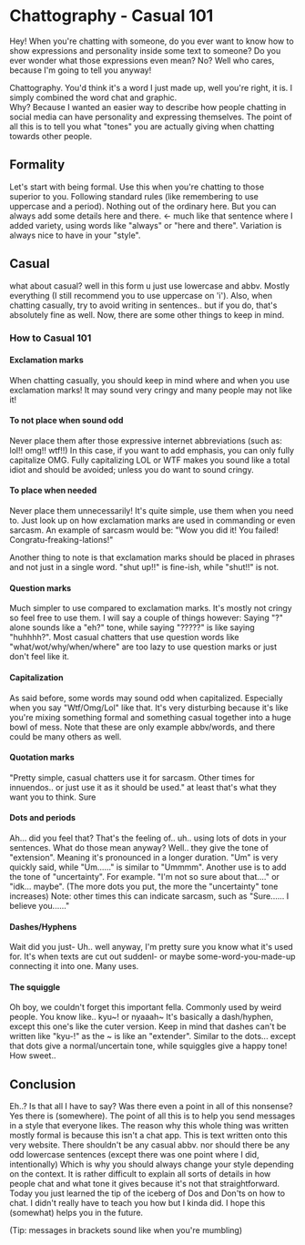 Chattography - Casual 101
=========================

Hey! When you're chatting with someone, do you ever want to know how to show expressions and personality inside some text to someone? Do you ever wonder what those expressions even mean? No? Well who cares, because I'm going to tell you anyway!

Chattography. You'd think it's a word I just made up, well you're right, it is. I simply combined the word chat and graphic.  
Why? Because I wanted an easier way to describe how people chatting in social media can have personality and expressing themselves. The point of all this is to tell you what "tones" you are actually giving when chatting towards other people. 

## Formality 
Let's start with being formal. Use this when you're chatting to those superior to you. Following standard rules (like remembering to use uppercase and a period). Nothing out of the ordinary here. But you can always add some details here and there. <- much like that sentence where I added variety, using words like "always" or "here and there". Variation is always nice to have in your "style". 

## Casual 
what about casual? well in this form u just use lowercase and abbv. Mostly everything (I still recommend you to use uppercase on 'i'). Also, when chatting casually, try to avoid writing in sentences.. but if you do, that's absolutely fine as well. Now, there are some other things to keep in mind. 

### How to Casual 101
#### Exclamation marks 

When chatting casually, you should keep in mind where and when you use exclamation marks! It may sound very cringy and many people may not like it! 

#### To not place when sound odd 
Never place them after those expressive internet abbreviations (such as: lol!! omg!! wtf!!) In this case, if you want to add emphasis, you can only fully capitalize OMG. Fully capitalizing LOL or WTF makes you sound like a total idiot and should be avoided; unless you do want to sound cringy. 

#### To place when needed 
Never place them unnecessarily! It's quite simple, use them when you need to. Just look up on how exclamation marks are used in commanding or even sarcasm. An example of sarcasm would be: "Wow you did it! You failed! Congratu-freaking-lations!" 

Another thing to note is that exclamation marks should be placed in phrases and not just in a single word. 
"shut up!!" is fine-ish, while "shut!!" is not. 

#### Question marks 
Much simpler to use compared to exclamation marks. It's mostly not cringy so feel free to use them. I will say a couple of things however: Saying "?" alone sounds like a "eh?" tone, while saying "?????" is like saying "huhhhh?". Most casual chatters that use question words like "what/wot/why/when/where" are too lazy to use question marks or just don't feel like it. 

#### Capitalization 
As said before, some words may sound odd when capitalized. Especially when you say "Wtf/Omg/Lol" like that. It's very disturbing because it's like you're mixing something formal and something casual together into a huge bowl of mess. Note that these are only example abbv/words, and there could be many others as well. 

#### Quotation marks 
"Pretty simple, casual chatters use it for sarcasm. Other times for innuendos.. or just use it as it should be used." at least that's what they want you to think. Sure 

#### Dots and periods 
Ah... did you feel that? That's the feeling of.. uh.. using lots of dots in your sentences. What do those mean anyway? Well.. they give the tone of "extension". Meaning it's pronounced in a longer duration. "Um" is very quickly said, while "Um......" is similar to "Ummmm". Another use is to add the tone of "uncertainty". For example. "I'm not so sure about that...." or "idk... maybe". (The more dots you put, the more the "uncertainty" tone increases) 
Note: other times this can indicate sarcasm, such as "Sure...... I believe you......" 

#### Dashes/Hyphens 
Wait did you just- Uh.. well anyway, I'm pretty sure you know what it's used for. It's when texts are cut out suddenl- or maybe some-word-you-made-up connecting it into one. Many uses. 

#### The squiggle 
Oh boy, we couldn't forget this important fella. Commonly used by weird people. You know like.. kyu~! or nyaaah~
It's basically a dash/hyphen, except this one's like the cuter version. Keep in mind that dashes can't be written like "kyu-!" as the ~ is like an "extender". Similar to the dots... except that dots give a normal/uncertain tone, while squiggles give a happy tone! How sweet.. 

## Conclusion
Eh..? Is that all I have to say? Was there even a point in all of this nonsense? Yes there is (somewhere). The point of all this is to help you send messages in a style that everyone likes. The reason why this whole thing was written mostly formal is because this isn't a chat app. This is text written onto this very website. There shouldn't be any casual abbv. nor should there be any odd lowercase sentences (except there was one point where I did, intentionally) Which is why you should always change your style depending on the context. 
It is rather difficult to explain all sorts of details in how people chat and what tone it gives because it's not that straightforward. Today you just learned the tip of the iceberg of Dos and Don'ts on how to chat. I didn't really have to teach you how but I kinda did. 
I hope this (somewhat) helps you in the future. 

(Tip: messages in brackets sound like when you're mumbling)